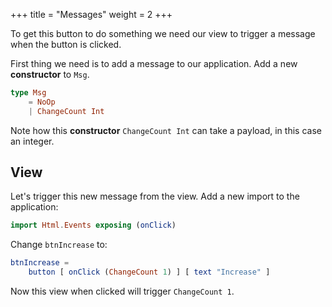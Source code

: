 +++
title       = "Messages"
weight      = 2
+++

To get this button to do something we need our view to trigger a message when the button is clicked.

First thing we need is to add a message to our application. Add a new **constructor** to `Msg`. 

```elm
type Msg
    = NoOp
    | ChangeCount Int
```

Note how this **constructor** `ChangeCount Int` can take a payload, in this case an integer.

## View

Let's trigger this new message from the view. Add a new import to the application:

```elm
import Html.Events exposing (onClick)
```

Change `btnIncrease` to:

```elm
btnIncrease =
    button [ onClick (ChangeCount 1) ] [ text "Increase" ]
```

Now this view when clicked will trigger `ChangeCount 1`.